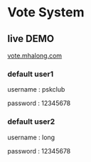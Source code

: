 # Vote System

## live DEMO

[vote.mhalong.com](https://vote.mhalong.com)

### default user1

username : pskclub

password : 12345678

### default user2

username : long

password : 12345678
